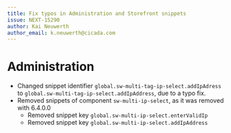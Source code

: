 ```yaml
---
title: Fix typos in Administration and Storefront snippets
issue: NEXT-15290
author: Kai Neuwerth
author_email: k.neuwerth@cicada.com
---
```

# Administration
* Changed snippet identifier `global.sw-multi-tag-ip-select.addIpAdress` to `global.sw-multi-tag-ip-select.addIpAddress`, due to a typo fix.
* Removed snippets of component `sw-multi-ip-select`, as it was removed with 6.4.0.0
    * Removed snippet key `global.sw-multi-ip-select.enterValidIp`
    * Removed snippet key `global.sw-multi-ip-select.addIpAddress`
